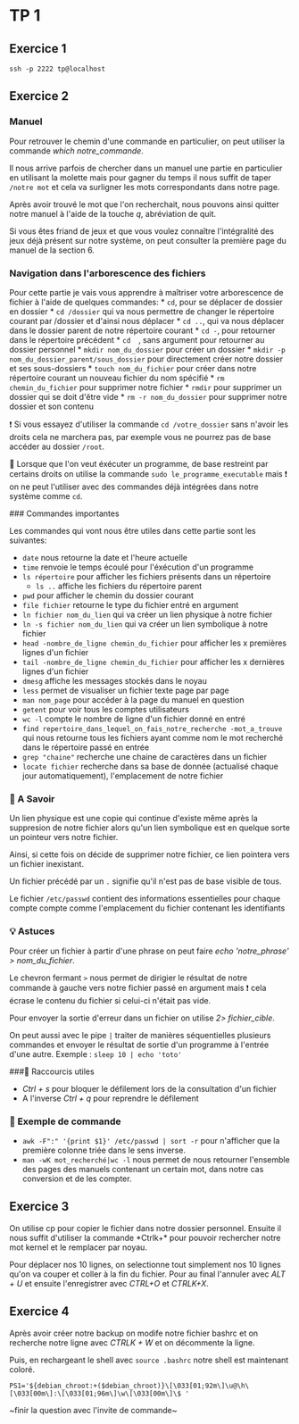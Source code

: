 
# TP 1 

## Exercice 1

`ssh -p 2222 tp@localhost`

## Exercice 2

### Manuel

Pour retrouver le chemin d'une commande en particulier, on peut utiliser la commande *which notre_commande*. 

Il nous arrive parfois de chercher dans un manuel une partie en particulier en utilisant la molette mais pour gagner du temps il nous suffit de taper `/notre mot` et cela va surligner les mots correspondants dans notre page. 

Après avoir trouvé le mot que l'on recherchait, nous pouvons ainsi quitter notre manuel à l'aide de la touche _*q*_, abréviation de quit. 

Si vous êtes friand de jeux et que vous voulez connaître l'intégralité des jeux déjà présent sur notre système, on peut consulter la première page du manuel de la section 6.

### Navigation dans l'arborescence des fichiers

Pour cette partie je vais vous apprendre à maîtriser votre arborescence de fichier à l'aide de quelques commandes:
       * `cd`, pour se déplacer de dossier en dossier 
       * `cd /dossier` qui va nous permettre de changer le répertoire courant par /dossier et d'ainsi nous déplacer
       * `cd ..`, qui va nous déplacer dans le dossier parent de notre répertoire courant
       * `cd -`, pour retourner dans le répertoire précédent
       * `cd  `, sans argument pour retourner au dossier personnel
       * `mkdir nom_du_dossier` pour créer un dossier
       * `mkdir -p nom_du_dossier_parent/sous_dossier` pour directement créer notre dossier et ses sous-dossiers
       * `touch nom_du_fichier` pour créer dans notre répertoire courant un nouveau fichier du nom spécifié
       * `rm chemin_du_fichier` pour supprimer notre fichier
       * `rmdir` pour supprimer un dossier qui se doit d'être vide
       * `rm -r nom_du_dossier` pour supprimer notre dossier et son contenu
        
❗ Si vous essayez d'utiliser la commande `cd /votre_dossier` sans n'avoir les droits cela ne marchera pas, par exemple vous ne pourrez pas de base accéder au dossier `/root`.
        
🚩 Lorsque que l'on veut éxécuter un programme, de base restreint par certains droits on utilise la commande `sudo le_programme_executable` mais ❗ on ne peut l'utiliser avec des commandes déjà intégrées dans notre système comme `cd`.


### Commandes importantes

Les commandes qui vont nous être utiles dans cette partie sont les suivantes: 
   * `date` nous retourne la date et l'heure actuelle
   * `time` renvoie le temps écoulé pour l'éxécution d'un programme
   * `ls répertoire` pour afficher les fichiers présents dans un répertoire
      * `ls ..` affiche les fichiers du répertoire parent
   * `pwd` pour afficher le chemin du dossier courant
   * `file fichier` retourne le type du fichier entré en argument
   * `ln fichier nom_du_lien` qui va créer un lien physique à notre fichier 
   * `ln -s fichier nom_du_lien` qui va créer un lien symbolique à notre fichier 
   * `head -nombre_de_ligne chemin_du_fichier` pour afficher les x premières lignes d'un fichier
   * `tail -nombre_de_ligne chemin_du_fichier` pour afficher les x dernières lignes d'un fichier
   * `dmesg` affiche les messages stockés dans le noyau 
   * `less` permet de visualiser un fichier texte page par page
   * `man nom_page` pour accéder à la page du manuel en question
   * `getent` pour voir tous les comptes utilisateurs 
   * `wc -l` compte le nombre de ligne d'un fichier donné en entré
   * `find repertoire_dans_lequel_on_fais_notre_recherche -mot_a_trouve` qui nous retourne tous les fichiers ayant comme nom le mot recherché dans le répertoire passé en entrée
   * `grep "chaine"` recherche une chaine de caractères dans un fichier
   * `locate fichier` recherche dans sa base de donnée (actualisé chaque jour automatiquement), l'emplacement de notre fichier
   
### 🚩 A Savoir
   
   Un lien physique est une copie qui continue d'existe même après la suppresion de notre fichier alors qu'un lien symbolique est en quelque sorte un pointeur vers notre fichier. 
   
   Ainsi, si cette fois on décide de supprimer notre fichier, ce lien pointera vers un fichier inexistant.
   
   Un fichier précédé par un `.` signifie qu'il n'est pas de base visible de tous.
   
   Le fichier `/etc/passwd` contient des informations essentielles pour chaque compte compte comme l'emplacement du fichier contenant les identifiants
   
### 💡 Astuces 
   
   Pour créer un fichier à partir d'une phrase on peut faire *echo 'notre_phrase' > nom_du_fichier*.
   
   Le chevron fermant `>` nous permet de dirigier le résultat de notre commande à gauche vers notre fichier passé en argument mais ❗ cela écrase le contenu du fichier si celui-ci n'était pas vide.
   
   Pour envoyer la sortie d'erreur dans un fichier on utilise *2> fichier_cible*.
   
   On peut aussi avec le pipe `|` traiter de manières séquentielles plusieurs commandes et envoyer le résultat de sortie d'un programme à l'entrée d'une autre.
   Exemple : `sleep 10 | echo 'toto'`
   
###📝 Raccourcis utiles
   
   * _Ctrl + s_ pour bloquer le défilement lors de la consultation d'un fichier
   * A l'inverse _Ctrl + q_ pour reprendre le défilement 

### 💬 Exemple de commande
   
   * `awk -F":" '{print $1}' /etc/passwd | sort -r` pour n'afficher que la première colonne triée dans le sens inverse.
   * `man -wK mot_recherché|wc -l` nous permet de nous retourner l'ensemble des pages des manuels contenant un certain mot, dans notre cas conversion et de les compter.
   

## Exercice 3

On utilise cp pour copier le fichier dans notre dossier personnel. Ensuite il nous suffit d'utiliser la commande *Ctrlk+\* pour pouvoir rechercher notre mot kernel et le remplacer par noyau. 

Pour déplacer nos 10 lignes, on selectionne tout simplement nos 10 lignes qu'on va couper et coller à la fin du fichier. Pour au final l'annuler avec _ALT + U_ et ensuite l'enregistrer avec _CTRL+O_ et _CTRLK+X_.

## Exercice 4

Après avoir créer notre backup on modife notre fichier bashrc et on recherche notre ligne avec _CTRLK + W_ et on décommente la ligne. 

Puis, en rechargeant le shell avec `source .bashrc` notre shell est maintenant coloré.

`PS1='${debian_chroot:+($debian_chroot)}\[\033[01;92m\]\u@\h\[\033[00m\]:\[\033[01;96m\]\w\[\033[00m\]\$ '`

~finir la question avec l'invite de commande~ 



